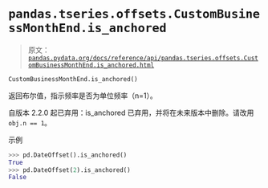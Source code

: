 # `pandas.tseries.offsets.CustomBusinessMonthEnd.is_anchored`

> 原文：[`pandas.pydata.org/docs/reference/api/pandas.tseries.offsets.CustomBusinessMonthEnd.is_anchored.html`](https://pandas.pydata.org/docs/reference/api/pandas.tseries.offsets.CustomBusinessMonthEnd.is_anchored.html)

```py
CustomBusinessMonthEnd.is_anchored()
```

返回布尔值，指示频率是否为单位频率（n=1）。

自版本 2.2.0 起已弃用：is_anchored 已弃用，并将在未来版本中删除。请改用 `obj.n == 1`。

示例

```py
>>> pd.DateOffset().is_anchored()
True
>>> pd.DateOffset(2).is_anchored()
False 
```
